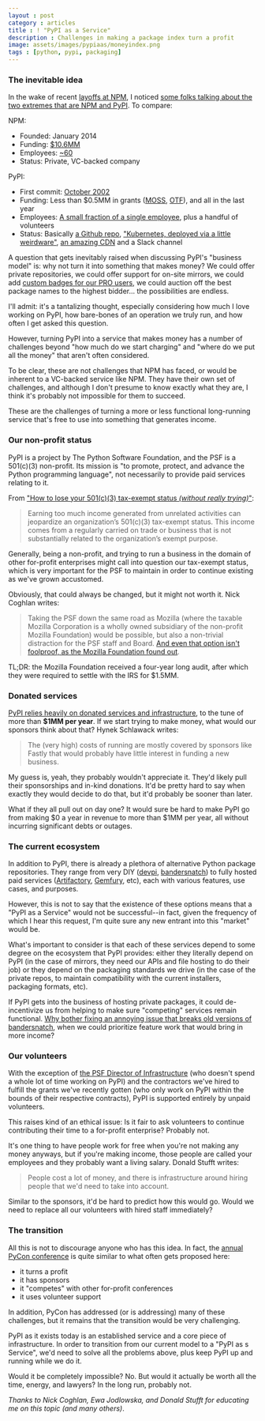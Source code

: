 ```yaml
---
layout : post
category : articles
title : ! "PyPI as a Service"
description : Challenges in making a package index turn a profit
image: assets/images/pypiaas/moneyindex.png
tags : [python, pypi, packaging]
---
```


### The inevitable idea

In the wake of recent [layoffs at NPM][NPM], I noticed [some folks talking
about the two extremes that are NPM and PyPI][hynek]. To compare:

NPM:
* Founded: January 2014
* Funding: [$10.6MM](https://www.crunchbase.com/organization/npm)
* Employees: [~60](https://craft.co/npm)
* Status: Private, VC-backed company

PyPI:
* First commit: [October 2002][firstcommit]
* Funding: Less than $0.5MM in grants ([MOSS][moss], [OTF][otf]), and all in the last year
* Employees: [A small fraction of a single employee][ernest], plus a handful of volunteers
* Status: Basically [a Github repo](https://github.com/pypa/warehouse), ["Kubernetes,
  deployed via a little weirdware"][weirdware], [an amazing
  CDN](https://www.fastly.com/) and a Slack channel

A question that gets inevitably raised when discussing PyPI's "business model"
is: why not turn it into something that makes money? We could offer private
repositories, we could offer support for on-site mirrors, we could add [custom
badges for our PRO users](https://news.ycombinator.com/item?id=18850748), we
could auction off the best package names to the highest bidder... the
possibilities are endless.

I'll admit: it's a tantalizing thought, especially considering how much I love
working on PyPI, how bare-bones of an operation we truly run, and how often I
get asked this question.

However, turning PyPI into a service that makes money has a number of
challenges beyond "how much do we start charging" and "where do we put all the
money" that aren't often considered.

To be clear, these are not challenges that NPM has faced, or would be inherent
to a VC-backed service like NPM. They have their own set of challenges, and
although I don't presume to know exactly what they are, I think it's probably
not impossible for them to succeed.

These are the challenges of turning a more or less functional long-running
service that's free to use into something that generates income.

### Our non-profit status
PyPI is a project by The Python Software Foundation, and the PSF is a 501(c)(3)
non-profit. Its mission is "to promote, protect, and advance the Python
programming language", not necessarily to provide paid services relating to it.

From ["How to lose your 501(c)(3) tax-exempt status _(without really trying)_"][irs]:

> Earning too much income generated from unrelated activities can jeopardize an
> organization’s 501(c)(3) tax-exempt status. This income comes from a
> regularly carried on trade or business that is not substantially related to
> the organization’s exempt purpose.

Generally, being a non-profit, and trying to run a business in the domain of
other for-profit enterprises might call into question our tax-exempt status,
which is very important for the PSF to maintain in order to continue existing
as we've grown accustomed.

Obviously, that could always be changed, but it might not worth it. Nick
Coghlan writes:

> Taking the PSF down the same road as Mozilla (where the taxable Mozilla
> Corporation is a wholly owned subsidiary of the non-profit Mozilla
> Foundation) would be possible, but also a non-trivial distraction for the PSF
> staff and Board. [And even that option isn't foolproof, as the Mozilla
> Foundation found out](https://en.wikipedia.org/wiki/Mozilla_Corporation#IRS_audit).

TL;DR: the Mozilla Foundation received a four-year long audit, after which they
were required to settle with the IRS for $1.5MM.

### Donated services
[PyPI relies heavily on donated services and infrastructure][sponsors], to the
tune of more than **$1MM per year**. If we start trying to make money, what would
our sponsors think about that? Hynek Schlawack writes:

> The (very high) costs of running are mostly covered by sponsors like Fastly
> that would probably have little interest in funding a new business.

My guess is, yeah, they probably wouldn't appreciate it. They'd likely pull
their sponsorships and in-kind donations. It'd be pretty hard to say when
exactly they would decide to do that, but it'd probably be sooner than later.

What if they all pull out on day one? It would sure be hard to make PyPI go
from making $0 a year in revenue to more than $1MM per year, all without
incurring significant debts or outages.

### The current ecosystem
In addition to PyPI, there is already a plethora of alternative Python package
repositories. They range from very DIY ([devpi][devpi],
[bandersnatch][bandersnatch]) to fully hosted paid services
([Artifactory][artifactory], [Gemfury][gemfury], etc), each with various
features, use cases, and purposes.

However, this is not to say that the existence of these options means that a
"PyPI as a Service" would not be successful--in fact, given the frequency of
which I hear this request, I'm quite sure any new entrant into this "market"
would be.

What's important to consider is that each of these services depend to some
degree on the ecosystem that PyPI provides: either they literally depend on
PyPI (in the case of mirrors, they need our APIs and file hosting to do their
job) or they depend on the packaging standards we drive (in the case of the
private repos, to maintain compatibility with the current installers, packaging
formats, etc).

If PyPI gets into the business of hosting private packages, it could
de-incentivize us from helping to make sure "competing" services remain
functional. [Why bother fixing an annoying issue that breaks old versions of
bandersnatch][5653], when we could prioritize feature work that would bring in
more income?

### Our volunteers
With the exception of [the PSF Director of Infrastructure][ernest] (who doesn't
spend a whole lot of time working on PyPI) and the contractors we've hired to
fulfill the grants we've recently gotten (who only work on PyPI within the
bounds of their respective contracts), PyPI is supported entirely by unpaid
volunteers.

This raises kind of an ethical issue: Is it fair to ask volunteers to continue
contributing their time to a for-profit enterprise? Probably not.

It's one thing to have people work for free when you're not making any money
anyways, but if you're making income, those people are called your employees
and they probably want a living salary. Donald Stufft writes:

> People cost a lot of money, and there is infrastructure around hiring
people that we'd need to take into account.

Similar to the sponsors, it'd be hard to predict how this would go. Would we
need to replace all our volunteers with hired staff immediately?

### The transition
All this is not to discourage anyone who has this idea. In fact, the [annual
PyCon conference][pycon] is quite similar to what often gets proposed here:

* it turns a profit
* it has sponsors
* it "competes" with other for-profit conferences
* it uses volunteer support

In addition, PyCon has addressed (or is addressing) many of these challenges,
but it remains that the transition would be very challenging.

PyPI as it exists today is an established service and a core piece of
infrastructure. In order to transition from our current model to a "PyPI as s
Service", we'd need to solve all the problems above, plus keep PyPI up and
running while we do it.

Would it be completely impossible? No. But would it actually be worth all
the time, energy, and lawyers? In the long run, probably not.

_Thanks to Nick Coghlan, Ewa Jodlowska, and Donald Stufft for educating me
on this topic (and many others)_.

[npm]: https://www.theregister.co.uk/2019/04/01/npm_layoff_staff/
[devpi]: https://www.devpi.net/
[artifactory]: https://jfrog.com/artifactory/
[gemfury]: https://gemfury.com/
[bandersnatch]: https://github.com/pypa/bandersnatch
[5653]: https://github.com/pypa/warehouse/issues/5653
[pycon]: https://us.pycon.org/
[moss]: http://pyfound.blogspot.com/2017/11/the-psf-awarded-moss-grant-pypi.html
[otf]: https://pyfound.blogspot.com/2019/03/commencing-security-accessibility-and.html
[weirdware]: https://twitter.com/EWDurbin/status/1102757328418422786
[ernest]: http://pyfound.blogspot.com/2018/06/ernest-w-durbin-iii-joins-psf-team.html
[irs]: https://www.irs.gov/pub/irs-tege/How%20to%20Lose%20Your%20Tax%20Exempt%20Status.pdf
[sponsors]: https://pypi.org/sponsors/
[hynek]: https://twitter.com/hynek/status/1112870144555040779
[firstcommit]: https://github.com/pypa/pypi-legacy/commit/85d2502cce33d21787f62b1c0de95290af360b40
